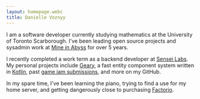 ```yaml
---
layout: homepage.webc
title: Danielle Voznyy
---
```

I am a software developer currently studying mathematics at the University of Toronto Scarborough. I've been leading open source projects and sysadmin work at [Mine in Abyss](https://mineinabyss.com) for over 5 years.

I recently completed a work term as a backend developer at [Sensei Labs](https://www.senseilabs.com/). My personal projects include [Geary](https://github.com/MineInAbyss/Geary), a fast entity component system written in [Kotlin](https://kotlinlang.org/), past [game jam submissions](https://github.com/0ffz/Ludum-Dare-46), and more on my GitHub.

In my spare time, I've been learning the piano, trying to find a use for my home server, and getting dangerously close to purchasing [Factorio](https://www.factorio.com/).
